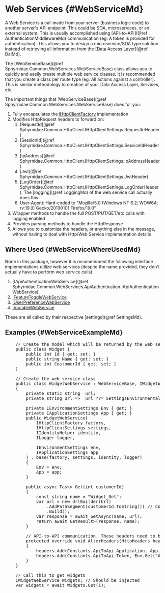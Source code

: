 ﻿# Web Services {#WebServiceMd}
A Web Service is a call made from your server (business logic code) to another server's API endpoint.
This could be SOA, microservices, or an external system.
This is usually accomplished using [API-to-API](@ref AuthenticationMiddlewareMd) communication (eg. A token is provided for authentication).
This allows you to design a microservice/SOA type solution instead of retrieving all information from the [Data Access Layer](@ref DalMd).

The [WebServiceBase](@ref Sphyrnidae.Common.WebServices.WebServiceBase) class allows you to quickly and easily create multiple web service classes.
It is recommended that you create a class per route type (eg. All actions against a controller).
This is similar methodology to creation of your Data Access Layer, Services, etc.

The important things that [WebServiceBase](@ref Sphyrnidae.Common.WebServices.WebServiceBase) does for you:
1. Fully encapsulates the <a href="https://docs.microsoft.com/en-us/aspnet/core/fundamentals/http-requests?view=aspnetcore-5.0" target="blank">IHttpClientFactory</a> implementation
2. Modifies HttpRequest headers to forward on:
	1. [RequestId](@ref Sphyrnidae.Common.HttpClient.IHttpClientSettings.RequestIdHeader)
	2. [SessionId](@ref Sphyrnidae.Common.HttpClient.IHttpClientSettings.SessionIdHeader)
	3. [IpAddress](@ref Sphyrnidae.Common.HttpClient.IHttpClientSettings.IpAddressHeader)
	4. [Jwt](@ref Sphyrnidae.Common.HttpClient.IHttpClientSettings.JwtHeader)
	5. [LogOrder](@ref Sphyrnidae.Common.HttpClient.IHttpClientSettings.LogOrderHeader): The [logging](@ref LoggingMd) of the web service call actually does this
	6. User-Agent: Hard-coded to "Mozilla/5.0 (Windows NT 6.2; WOW64; rv:19.0) Gecko/20100101 Firefox/19.0"
3. Wrapper methods to handle the full POST/PUT/GET/etc calls with logging enabled
4. Provides parsing methods to handle the HttpResponse
5. Allows you to customize the headers, or anything else in the message, without having to deal with Http/Web Service implementation details

## Where Used {#WebServiceWhereUsedMd}
None in this package, however it is recommended the following interface implementations utilize web services (despite the name provided, they don't actually have to perform web service calls)
1. [IApiAuthenticationWebService](@ref Sphyrnidae.Common.WebServices.ApiAuthentication.IApiAuthenticationWebService)
2. <a href="https://github.com/dbartels13/Common/blob/main/SphyrnidaeSettings/FeatureToggle/IFeatureToggleWebService.cs" target="blank">IFeatureToggleWebService</a>
3. <a href="https://github.com/dbartels13/Common/blob/main/SphyrnidaeSettings/UserPreference/IUserPreferenceWebService.cs" target="blank">IUserPreferenceWebService</a>
4. <a href="https://github.com/dbartels13/Common/blob/main/SphyrnidaeSettings/Variable/IVariableWebService.cs" target="blank">IVariableWebService</a>

These are all called by their respective [settings](@ref SettingsMd).

## Examples {#WebServiceExampleMd}
<pre>
    // Create the model which will be returned by the web service call
    public class Widget {
        public int Id { get; set; }
        public string Name { get; set; }
        public int CustomerId { get; set; }
    }

    // Create the web service class
    public class WidgetWebService : WebServiceBase, IWidgetWebService
    {
        private static string _url;
        private string Url => _url ??= SettingsEnvironmental.Get(Env, "URL:Widget");

        private IEnvironmentSettings Env { get; }
        private IApplicationSettings App { get; }
        public WidgetWebService(
            IHttpClientFactory factory,
            IHttpClientSettings settings,
            IIdentityHelper identity,
            ILogger logger,

            IEnvironmentSettings env,
            IApplicationSettings app
        ) : base(factory, settings, identity, logger)
        {
            Env = env;
            App = app;
        }

        public async Task<IEnumerable<Widget>> Get(int customerId)
        {
            const string name = "Widget_Get";
            var url = new UrlBuilder(Url)
                .AddPathSegment(customerId.ToString()) // Could be path segment, querystring, etc
                .Build();
            var response = await GetAsync(name, url);
            return await GetResult<IEnumerable<Widget>>(response, name);
        }

        // API-to-API communication. These headers need to be set
        protected override void AlterHeaders(HttpHeaders headers)
        {
            headers.Add(Constants.ApiToApi.Application, App.Name);
            headers.Add(Constants.ApiToApi.Token, Env.Get("ApiAuthorization:Widget"));
        }
    }

    // Call this to get widgets
    IWidgetWebService Widgets; // Should be injected
    var widgets = await Widgets.Get(1);
</pre> 
